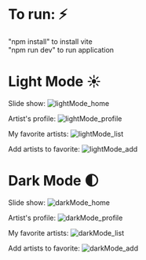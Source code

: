 # To run: ⚡

"npm install" to install vite  
"npm run dev" to run application

# Light Mode ☀️
Slide show: 
![lightMode_home](https://github.com/leafboo/art-gallery/assets/110758056/859a6379-3aec-409c-a9be-325617405432)

Artist's profile:
![lightMode_profile](https://github.com/leafboo/art-gallery/assets/110758056/c5d5c776-a25d-4f4d-8595-7b1d285d500f)

My favorite artists:
![lightMode_list](https://github.com/leafboo/art-gallery/assets/110758056/accafc2d-45b5-48f2-8511-913add29da56)

Add artists to favorite:
![lightMode_add](https://github.com/leafboo/art-gallery/assets/110758056/9b3dd943-c4d0-4045-9d9b-b064fa14abe0)

# Dark Mode 🌓
Slide show: 
![darkMode_home](https://github.com/leafboo/art-gallery/assets/110758056/d14fb46e-532c-476c-ac59-1e99433130ef)

Artist's profile:
![darkMode_profile](https://github.com/leafboo/art-gallery/assets/110758056/7c9c4332-9200-414e-a061-11a9a7dd88e8)

My favorite artists:
![darkMode_list](https://github.com/leafboo/art-gallery/assets/110758056/8b610ef7-1f7d-433e-ac9f-510407541927)

Add artists to favorite:
![darkMode_add](https://github.com/leafboo/art-gallery/assets/110758056/da7ac709-62ec-4486-9ed3-d92423068d16)


